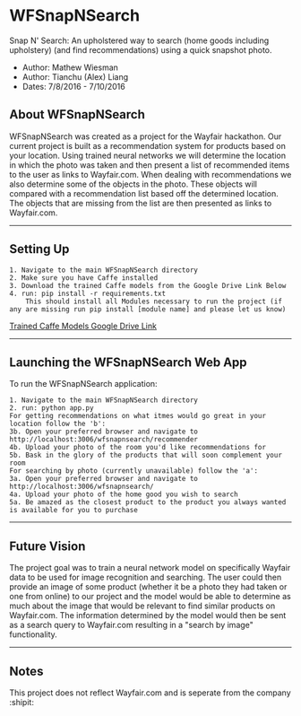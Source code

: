 # WFSnapNSearch
Snap N' Search: An upholstered way to search (home goods including upholstery) (and find recommendations) using a quick snapshot photo.

+ Author: Mathew Wiesman
+ Author: Tianchu (Alex) Liang
+ Dates: 7/8/2016 - 7/10/2016

## About WFSnapNSearch

WFSnapNSearch was created as a project for the Wayfair hackathon. Our current project is built as a recommendation system for products based on your location. Using trained neural networks we will determine the location in which the photo was taken and then present a list of recommended items to the user as links to Wayfair.com. When dealing with recommendations we also determine some of the objects in the photo. These objects will compared with a recommendation list based off the determined location. The objects that are missing from the list are then presented as links to Wayfair.com.

--------------------
Setting Up
----------------------

```
1. Navigate to the main WFSnapNSearch directory
2. Make sure you have Caffe installed
3. Download the trained Caffe models from the Google Drive Link Below
4. run: pip install -r requirements.txt
	This should install all Modules necessary to run the project (if any are missing run pip install [module name] and please let us know)
```
[Trained Caffe Models Google Drive Link](https://drive.google.com/open?id=0B-K2rtKjAgcNeHRlOFFtSlVkMUk)

-----------------------------------
Launching the WFSnapNSearch Web App
-------------------------------------
To run the WFSnapNSearch application:
```
1. Navigate to the main WFSnapNSearch directory 
2. run: python app.py
For getting recommendations on what itmes would go great in your location follow the 'b':
3b. Open your preferred browser and navigate to http://localhost:3006/wfsnapnsearch/recommender
4b. Upload your photo of the room you'd like recommendations for
5b. Bask in the glory of the products that will soon complement your room
For searching by photo (currently unavailable) follow the 'a':
3a. Open your preferred browser and navigate to http://localhost:3006/wfsnapnsearch/
4a. Upload your photo of the home good you wish to search
5a. Be amazed as the closest product to the product you always wanted is available for you to purchase 
```

----------------------------------
Future Vision
------------------------------------
The project goal was to train a neural network model on specifically Wayfair data to be used for image recognition and searching. The user could then provide an image of some product (whether it be a photo they had taken or one from online) to our project and the model would be able to determine as much about the image that would be relevant to find similar products on Wayfair.com. The information determined by the model would then be sent as a search query to Wayfair.com resulting in a "search by image" functionality.

----------
Notes
------------
This project does not reflect Wayfair.com and is seperate from the company
:shipit: